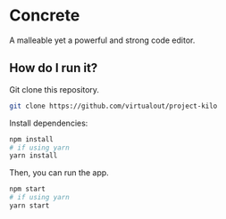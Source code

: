 # Concrete
A malleable yet a powerful and strong code editor.
## How do I run it?
Git clone this repository.
```bash
git clone https://github.com/virtualout/project-kilo
```
Install dependencies:
```bash
npm install
# if using yarn
yarn install
```
Then, you can run the app.
```bash
npm start
# if using yarn
yarn start
```
